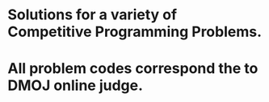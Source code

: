 # Solutions for a variety of Competitive Programming Problems.
# All problem codes correspond the to DMOJ online judge.
